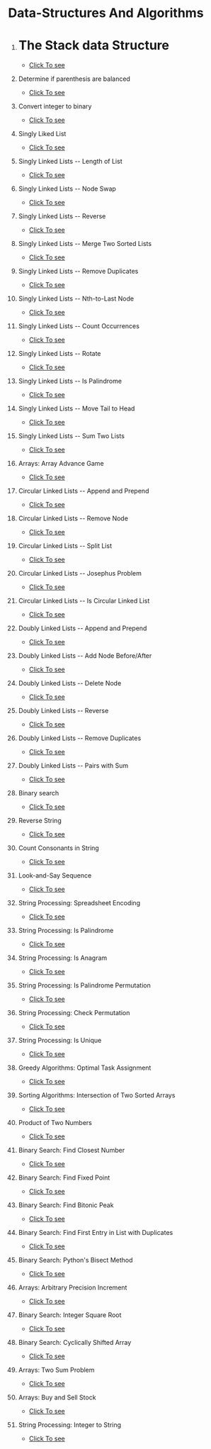# Data-Structures And Algorithms

01. # The Stack data Structure
    - [Click To see](./Stack/01_stack_DS.py)

02. Determine if parenthesis are balanced
    - [Click To see](./Stack/02_stack_balance_paran.py)

03. Convert integer to binary
    - [Click To see](./Stack/03_stack_divide_by_two.py)

04. Singly Liked List
    - [Click To see](./Linked%20List/Singly%20Linked%20List/01_singly_linked_list.py)

05. Singly Linked Lists -- Length of List
    - [Click To see](./Linked%20List/Singly%20Linked%20List/02_singlyLL_length_of_list.py)

06. Singly Linked Lists -- Node Swap
    - [Click To see](./Linked%20List/Singly%20Linked%20List/03_singlyLL_swap_nodes.py)

07. Singly Linked Lists -- Reverse
    - [Click To see](./Linked%20List/Singly%20Linked%20List/04_singlyLL_reverse_list.py)
    
08. Singly Linked Lists -- Merge Two Sorted Lists
    - [Click To see](./Linked%20List/Singly%20Linked%20List/05_singlyLL_merge.py)
    
09. Singly Linked Lists -- Remove Duplicates
    - [Click To see](./Linked%20List/Singly%20Linked%20List/06_singlyLL_remove_dup.py)
    
10. Singly Linked Lists -- Nth-to-Last Node
    - [Click To see](./Linked%20List/Singly%20Linked%20List/07_singlyLL_nth_to_last.py)
    
11. Singly Linked Lists -- Count Occurrences
    - [Click To see](./Linked%20List/Singly%20Linked%20List/08_singlyLL_count_occurences.py)
    
12. Singly Linked Lists -- Rotate
    - [Click To see](./Linked%20List/Singly%20Linked%20List/09_singlyLL_rotate.py)
    
13. Singly Linked Lists -- Is Palindrome
    - [Click To see](./Linked%20List/Singly%20Linked%20List/10_singlyLL_is_palindrome.py)
    
14. Singly Linked Lists -- Move Tail to Head
    - [Click To see](./Linked%20List/Singly%20Linked%20List/11_singyLL_move_tail_to_head.py)
    
15. Singly Linked Lists -- Sum Two Lists
    - [Click To see](./Linked%20List/Singly%20Linked%20List/12_singlyLL_sum_two_lists.py)
    
16. Arrays: Array Advance Game
    - [Click To see](./Arrays/07_array_advance_game.py)
    
17. Circular Linked Lists -- Append and Prepend
    - [Click To see](./Linked%20List/Circular%20Linked%20List/01_circular_linked_list.py)
    
18. Circular Linked Lists -- Remove Node
    - [Click To see](./Linked%20List/Circular%20Linked%20List/02_circularLL_remove_node.py)
    
19. Circular Linked Lists -- Split List
    - [Click To see](./Linked%20List/Circular%20Linked%20List/03_circularLL_split_list.py)
    
20. Circular Linked Lists -- Josephus Problem
    - [Click To see](./Linked%20List/Circular%20Linked%20List/04_circularLL_josephus.py)
    
21. Circular Linked Lists -- Is Circular Linked List
    - [Click To see](./Linked%20List/Circular%20Linked%20List/05_circularLL_is_circularLL.py)
    
22. Doubly Linked Lists -- Append and Prepend
    - [Click To see](./Linked%20List/Doubly%20Linked%20List/01_doubly_linked_list.py)
    
23. Doubly Linked Lists -- Add Node Before/After
    - [Click To see](./Linked%20List/Doubly%20Linked%20List/02_soublyLL_add_before_after.py)
    
24. Doubly Linked Lists -- Delete Node
    - [Click To see](./Linked%20List/Doubly%20Linked%20List/03_doublyLL_delete%20node.py)
    
25. Doubly Linked Lists -- Reverse
    - [Click To see](./Linked%20List/Doubly%20Linked%20List/04_doublyLL_reverse.py)
    
26. Doubly Linked Lists -- Remove Duplicates
    - [Click To see](./Linked%20List/Doubly%20Linked%20List/05_doublyLL_remove_duplicates.py)
    
27. Doubly Linked Lists -- Pairs with Sum
    - [Click To see](./Linked%20List/Doubly%20Linked%20List/06_doublyLL_pairs_with_sum.py)
    
28. Binary search
    - [Click To see](./Search/01_Binary_Search.py)
    
29. Reverse String
    - [Click To see](./Strings/01_reverse_string.py)
    
30. Count Consonants in String
    - [Click To see](./Strings/02_Count_Consonants_in_String.py)
    
31. Look-and-Say Sequence
    - [Click To see](./Strings/03_look_n_say_sequence.py)
    
32. String Processing: Spreadsheet Encoding
    - [Click To see](./Strings/04_spreadsheet_encoding.py)
    
33. String Processing: Is Palindrome
    - [Click To see](./Strings/05_is_palindrome.py)
    
34. String Processing: Is Anagram
    - [Click To see](./Strings/06_is_anagram.py)
    
35. String Processing: Is Palindrome Permutation
    - [Click To see](./Strings/07_is_palindrome_permutation.py)
    
36. String Processing: Check Permutation
    - [Click To see](./Strings/08_is_permutation.py)
    
37. String Processing: Is Unique
    - [Click To see](./Strings/09_is_unique.py)
    
38. Greedy Algorithms: Optimal Task Assignment
    - [Click To see](./Arrays/01_optimal_task_assignment.py)
    
39. Sorting Algorithms: Intersection of Two Sorted Arrays
    - [Click To see](./Arrays/02_intersect_sorted_array.py)
    
40. Product of Two Numbers
    - [Click To see](./Numbers/01_Product_of_Two_Numbers.py)
    
41. Binary Search: Find Closest Number
    - [Click To see](./Search/02_binary_search_find_closest.py)
    
42. Binary Search: Find Fixed Point
    - [Click To see](./Search/03_binary_search_find_fixed_point.py)
    
43. Binary Search: Find Bitonic Peak
    - [Click To see](./Search/04_binary%20search_find_bitonic_peak.py)
    
44. Binary Search: Find First Entry in List with Duplicates
    - [Click To see](./Search/05_binary%20search_find_first_dup_entry.py)
    
45. Binary Search: Python's Bisect Method
    - [Click To see](./Search/06_binary_search_bisect_method.py)
    
46. Arrays: Arbitrary Precision Increment
    - [Click To see](./Arrays/08_arbitrary_precision_increment.py)
    
47. Binary Search: Integer Square Root
    - [Click To see](./Search/07_binary_search_integer_square_root.py)
    
48. Binary Search: Cyclically Shifted Array
    - [Click To see](./Search/08_binary_search_cyclically_shifted.py)
    
49. Arrays: Two Sum Problem
    - [Click To see](./Arrays/10_two_sum_problem.py)
    
50. Arrays: Buy and Sell Stock
    - [Click To see](./Arrays/11_buy_and_sell_stock.py)
    
51. String Processing: Integer to String
    - [Click To see](./Strings/10_integer_to_string.py)
    


